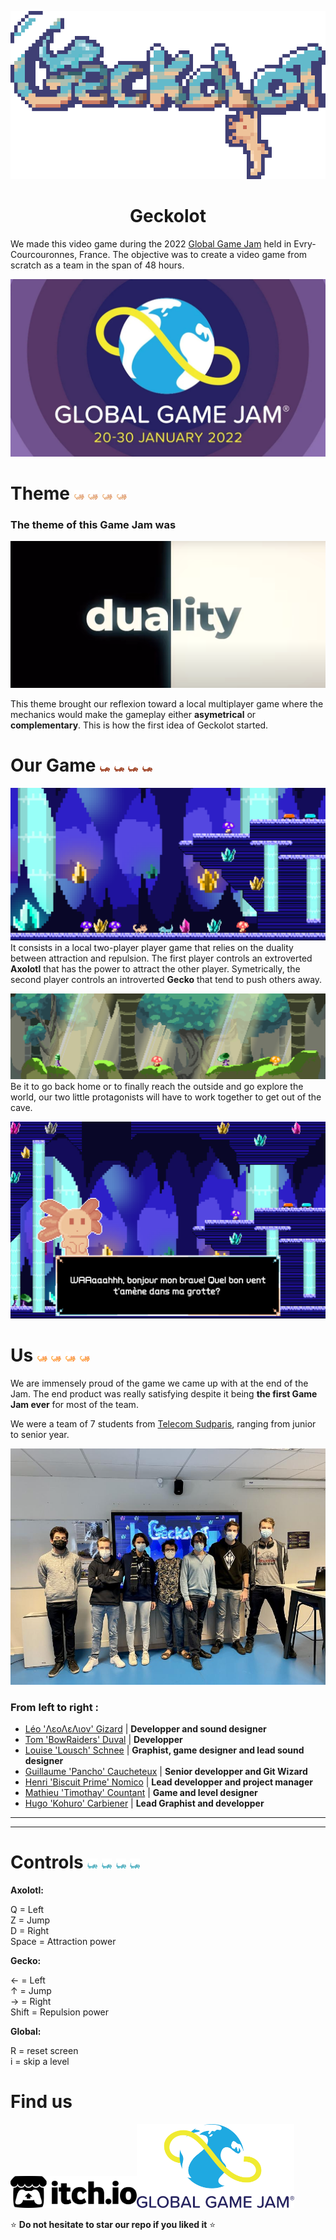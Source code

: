 ![Geckolot](logo.gif)

<h1 align="center" style="font-weight: bold">Geckolot</h1>

We made this video game during the 2022 [Global Game Jam](https://globalgamejam.org/) held in Evry-Courcouronnes, France. The objective was to create a video game from scratch as a team in the span of 48 hours.

![GlobalGameJam](ggj.jpg)


# **Theme** ![axolotl](Axolotl2.png) ![axolotl](Axolotl2.png) ![axolotl](Axolotl2.png) ![axolotl](Axolotl2.png)
### The **theme** of this Game Jam was 
![duality](duality.PNG)

This theme brought our reflexion toward a local multiplayer game where the mechanics would make the gameplay either **asymetrical** or **complementary**. This is how the first idea of Geckolot started.

# **Our Game** ![gecko](Gecko2.png) ![gecko](Gecko2.png) ![gecko](Gecko2.png) ![gecko](Gecko2.png) 
![screenshot](screen1.PNG)
It consists in a local two-player player game that relies on the duality between attraction and repulsion. The first player controls an extroverted **Axolotl** that has the power to attract the other player. Symetrically, the second player controls an introverted **Gecko** that tend to push others away. 

![banner](level2Banner.png)
Be it to go back home or to finally reach the outside and go explore the world, our two little protagonists will have to work together to get out of the cave.

![screenshot](screen2.PNG)


# **Us** ![axolotl](Axolotl.png) ![axolotl](Axolotl.png) ![axolotl](Axolotl.png) ![axolotl](Axolotl.png)

We are immensely proud of the game we came up with at the end of the Jam. The end product was really satisfying despite it being **the first Game Jam ever** for most of the team.

We were a team of 7 students from [Telecom Sudparis](https://www.telecom-sudparis.eu/), ranging from junior to senior year. 

![team](team.jpeg)

### From left to right :

- [Léo 'ΛεοΛεΛιον' Gizard]() | **Developper and sound designer**
- [Tom 'BowRaiders' Duval](www.linkedin.com/in/tom-duval-imtbs) | **Developper**
- [Louise 'Lousch' Schnee]() | **Graphist, game designer and lead sound designer**
- [Guillaume 'Pancho' Caucheteux]() | **Senior developper and Git Wizard**
- [Henri 'Biscuit Prime' Nomico](https://github.com/BiscuitPrime) | **Lead developper and project manager**
- [Mathieu 'Timothay' Countant]() | **Game and level designer**
- [Hugo 'Kohuro' Carbiener](https://github.com/Hugo-Carbiener) | **Lead Graphist and developper**

___ 
___


# **Controls** ![gecko](Gecko.png) ![gecko](Gecko.png) ![gecko](Gecko.png) ![gecko](Gecko.png)
**Axolotl:** 

Q = Left  
Z = Jump  
D = Right  
Space = Attraction power  

**Gecko:**  

← = Left  
↑ = Jump  
→ =  Right  
Shift = Repulsion power  

**Global:**

R = reset screen  
i = skip a level 

# **Find us**

<a href="https://mathieu-coutant.itch.io/geckolot"><img src="itchio.png" width="40%" height="20%" style="margin-right: 50"/></a><a href="https://globalgamejam.org/2022/games/geckolot-2"><img src="globalgamejam.png" width="50%" height="20%"/></a>


:star: **Do not hesitate to star our repo if you liked it** :star:
